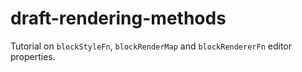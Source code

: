 # draft-rendering-methods
Tutorial on `blockStyleFn`, `blockRenderMap` and `blockRendererFn` editor properties.
